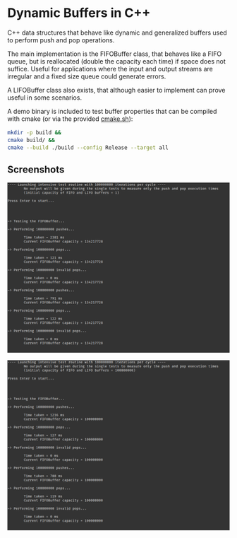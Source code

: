 # Dynamic Buffers in C++

C++ data structures that behave like dynamic and generalized buffers used to perform push and pop operations.

The main implementation is the FIFOBuffer class, that behaves like a FIFO queue, but is reallocated (double the capacity each time) if space does not suffice. Useful for applications where the input and output streams are irregular and a fixed size queue could generate errors.

A LIFOBuffer class also exists, that although easier to implement can prove useful in some scenarios.

A demo binary is included to test buffer properties that can be compiled with cmake (or via the provided [cmake.sh](./cmake.sh)):

```sh
mkdir -p build &&
cmake build/ &&
cmake --build ./build --config Release --target all
```

## Screenshots

![time_1](./screenshots/time_1.png)

![time_2](./screenshots/time_2.png)
